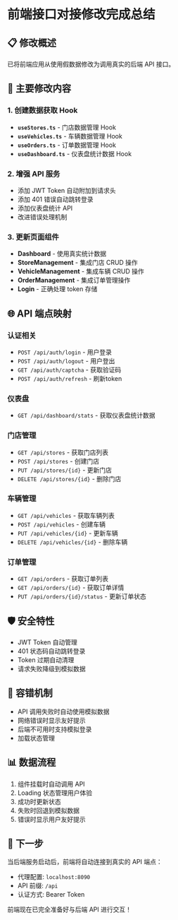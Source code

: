 # 前端接口对接修改完成总结

## 📋 修改概述
已将前端应用从使用假数据修改为调用真实的后端 API 接口。

## 🔧 主要修改内容

### 1. 创建数据获取 Hook
- **`useStores.ts`** - 门店数据管理 Hook
- **`useVehicles.ts`** - 车辆数据管理 Hook  
- **`useOrders.ts`** - 订单数据管理 Hook
- **`useDashboard.ts`** - 仪表盘统计数据 Hook

### 2. 增强 API 服务
- 添加 JWT Token 自动附加到请求头
- 添加 401 错误自动跳转登录
- 添加仪表盘统计 API
- 改进错误处理机制

### 3. 更新页面组件
- **Dashboard** - 使用真实统计数据
- **StoreManagement** - 集成门店 CRUD 操作
- **VehicleManagement** - 集成车辆 CRUD 操作  
- **OrderManagement** - 集成订单管理操作
- **Login** - 正确处理 token 存储

## 🌐 API 端点映射

### 认证相关
- `POST /api/auth/login` - 用户登录
- `POST /api/auth/logout` - 用户登出
- `GET /api/auth/captcha` - 获取验证码
- `POST /api/auth/refresh` - 刷新token

### 仪表盘
- `GET /api/dashboard/stats` - 获取仪表盘统计数据

### 门店管理
- `GET /api/stores` - 获取门店列表
- `POST /api/stores` - 创建门店
- `PUT /api/stores/{id}` - 更新门店
- `DELETE /api/stores/{id}` - 删除门店

### 车辆管理
- `GET /api/vehicles` - 获取车辆列表
- `POST /api/vehicles` - 创建车辆
- `PUT /api/vehicles/{id}` - 更新车辆
- `DELETE /api/vehicles/{id}` - 删除车辆

### 订单管理
- `GET /api/orders` - 获取订单列表
- `GET /api/orders/{id}` - 获取订单详情
- `PUT /api/orders/{id}/status` - 更新订单状态

## 🛡️ 安全特性
- JWT Token 自动管理
- 401 状态码自动跳转登录
- Token 过期自动清理
- 请求失败降级到模拟数据

## 🔄 容错机制
- API 调用失败时自动使用模拟数据
- 网络错误时显示友好提示
- 后端不可用时支持模拟登录
- 加载状态管理

## 📊 数据流程
1. 组件挂载时自动调用 API
2. Loading 状态管理用户体验
3. 成功时更新状态
4. 失败时回退到模拟数据
5. 错误时显示用户友好提示

## 🚀 下一步
当后端服务启动后，前端将自动连接到真实的 API 端点：
- 代理配置: `localhost:8090`
- API 前缀: `/api`
- 认证方式: Bearer Token

前端现在已完全准备好与后端 API 进行交互！